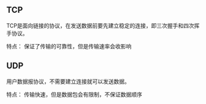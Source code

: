 ## TCP
TCP是面向链接的协议，在发送数据前要先建立稳定的连接，即三次握手和四次挥手协议。

特点：
保证了传输的可靠性，但是传输速率会收影响

## UDP
用户数据报协议，不需要建立连接就可以发送数据。

特点：
传输快速，但是数据包会有限制，不保证数据顺序

